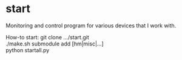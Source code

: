 start
=====

Monitoring and control program for various devices that I work with.

How-to start:
    git clone .../start.git  
    ./make.sh submodule add [hm|misc|...]  
    python startall.py  

